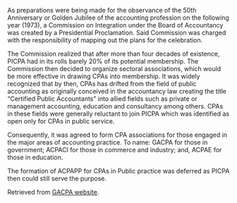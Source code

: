 As preparations were being made for the observance of the 50th Anniversary or Golden Jubilee of the accounting profession on the following year (1973), a Commission on Integration under the Board of Accountancy was created by a Presidential Proclamation. Said Commission was charged with the responsibility of mapping out the plans for the celebration.

The Commission realized that after more than four decades of existence, PICPA had in its rolls barely 20% of its potential membership. The Commission then decided to organize sectoral associations, which would be more effective in drawing CPAs into membership. It was widely recognized that by then, CPAs has drifted from the field of public accounting as originally conceived in the accountancy law creating the title “Certified Public Accountants” into allied fields such as private or management accounting, education and consultancy among others. CPAs in these fields were generally reluctant to join PICPA which was identified as open only for CPAs in public service.

Consequently, it was agreed to form CPA associations for those engaged in the major areas of accounting practice. To name: GACPA for those in government; ACPACI for those in commerce and industry; and, ACPAE for those in education.

The formation of ACPAPP for CPAs in Public practice was deferred as PICPA then could still serve the purpose.

Retrieved from [GACPA website](https://gacpa.com.ph/index.php/about-gacpa/gacpa-profile).
